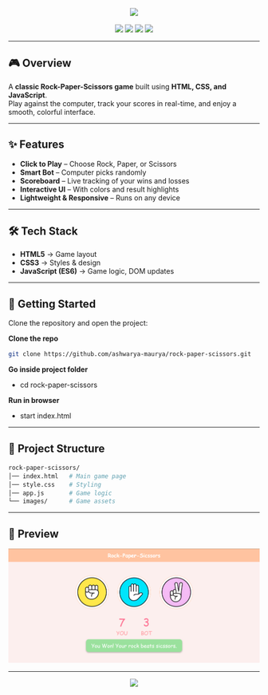 <!-- Rock-Paper-Scissors Game README -->

<p align="center">
  <img src="https://capsule-render.vercel.app/api?type=waving&color=gradient&height=120&section=header&text=Rock%20Paper%20Scissors%20Game&fontSize=36&fontAlignY=35&fontColor=ffffff" />
</p>

<p align="center">
  <img src="https://img.shields.io/badge/HTML-E34F26?style=for-the-badge&logo=html5&logoColor=white"/>
  <img src="https://img.shields.io/badge/CSS-1572B6?style=for-the-badge&logo=css3&logoColor=white"/>
  <img src="https://img.shields.io/badge/JavaScript-F7DF1E?style=for-the-badge&logo=javascript&logoColor=black"/>
  <img src="https://img.shields.io/badge/Game-Project-blueviolet?style=for-the-badge"/>
</p>

---

## 🎮 Overview
A **classic Rock-Paper-Scissors game** built using **HTML, CSS, and JavaScript**.  
Play against the computer, track your scores in real-time, and enjoy a smooth, colorful interface.

---

## ✨ Features
-  **Click to Play** – Choose Rock, Paper, or Scissors  
-  **Smart Bot** – Computer picks randomly  
-  **Scoreboard** – Live tracking of your wins and losses  
-  **Interactive UI** – With colors and result highlights  
-  **Lightweight & Responsive** – Runs on any device  

---

## 🛠️ Tech Stack
- **HTML5** → Game layout  
- **CSS3** → Styles & design  
- **JavaScript (ES6)** → Game logic, DOM updates  

---

## 🚀 Getting Started
   
Clone the repository and open the project:

**Clone the repo**
```bash
git clone https://github.com/ashwarya-maurya/rock-paper-scissors.git
```

**Go inside project folder**
- cd rock-paper-scissors

**Run in browser**
- start index.html

---

## 📂 Project Structure

```bash
rock-paper-scissors/
│── index.html   # Main game page
│── style.css    # Styling
│── app.js       # Game logic
└── images/      # Game assets
```

---

## 📸 Preview

<p align="center"> 
<img src="images/demo.png" alt="Game Preview" width="600"/> 
</p>

---

<p align="center">
  <img src="https://capsule-render.vercel.app/api?type=waving&color=gradient&customColorList=18A0FB,4FD1A5,F64F59,FAD961&height=100&section=footer"/>
</p>
